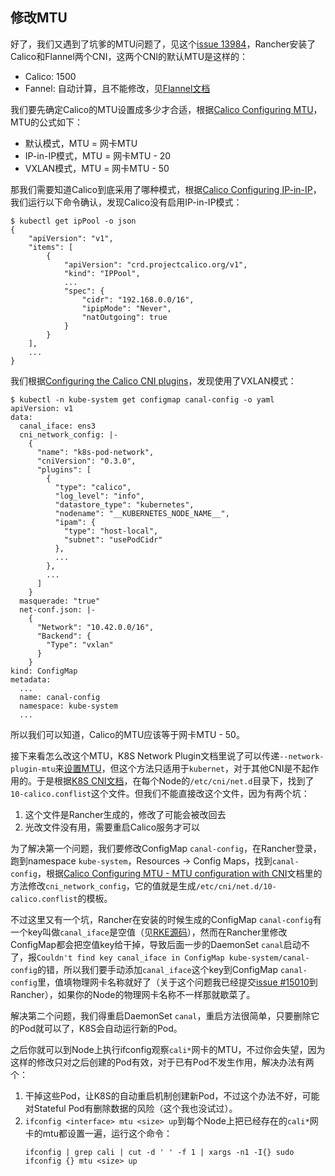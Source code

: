 ## 修改MTU

好了，我们又遇到了坑爹的MTU问题了，见这个[issue 13984][issue-13984]，Rancher安装了Calico和Flannel两个CNI，这两个CNI的默认MTU是这样的：

* Calico: 1500
* Fannel: 自动计算，且不能修改，见[Flannel文档][flannel-mtu]

我们要先确定Calico的MTU设置成多少才合适，根据[Calico Configuring MTU][calico-mtu]，MTU的公式如下：

* 默认模式，MTU = 网卡MTU
* IP-in-IP模式，MTU = 网卡MTU - 20
* VXLAN模式，MTU = 网卡MTU - 50

那我们需要知道Calico到底采用了哪种模式，根据[Calico Configuring IP-in-IP][calico-ip-in-ip]，我们运行以下命令确认，发现Calico没有启用IP-in-IP模式：

```
$ kubectl get ipPool -o json
{
    "apiVersion": "v1",
    "items": [
        {
            "apiVersion": "crd.projectcalico.org/v1",
            "kind": "IPPool",
            ...
            "spec": {
                "cidr": "192.168.0.0/16",
                "ipipMode": "Never",
                "natOutgoing": true
            }
        }
    ],
    ...
}
```

我们根据[Configuring the Calico CNI plugins][calico-cni]，发现使用了VXLAN模式：

```
$ kubectl -n kube-system get configmap canal-config -o yaml
apiVersion: v1
data:
  canal_iface: ens3
  cni_network_config: |-
    {
      "name": "k8s-pod-network",
      "cniVersion": "0.3.0",
      "plugins": [
        {
          "type": "calico",
          "log_level": "info",
          "datastore_type": "kubernetes",
          "nodename": "__KUBERNETES_NODE_NAME__",
          "ipam": {
            "type": "host-local",
            "subnet": "usePodCidr"
          },
          ...
        },
        ...
      ]
    }
  masquerade: "true"
  net-conf.json: |-
    {
      "Network": "10.42.0.0/16",
      "Backend": {
        "Type": "vxlan"
      }
    }
kind: ConfigMap
metadata:
  ...
  name: canal-config
  namespace: kube-system
  ...
```

所以我们可以知道，Calico的MTU应该等于网卡MTU - 50。

接下来看怎么改这个MTU，K8S Network Plugin文档里说了可以传递`--network-plugin-mtu`来[设置MTU][k8s-mtu]，但这个方法只适用于`kubernet`，对于其他CNI是不起作用的。于是根据[K8S CNI文档][k8s-cni]，在每个Node的`/etc/cni/net.d`目录下，找到了`10-calico.conflist`这个文件。但我们不能直接改这个文件，因为有两个坑：

1. 这个文件是Rancher生成的，修改了可能会被改回去
1. 光改文件没有用，需要重启Calico服务才可以

为了解决第一个问题，我们要修改ConfigMap `canal-config`，在Rancher登录，跑到namespace `kube-system`，Resources -> Config Maps，找到`canal-config`，根据[Calico Configuring MTU - MTU configuration with CNI][calico-mtu-cni]文档里的方法修改`cni_network_config`，它的值就是生成`/etc/cni/net.d/10-calico.conflist`的模板。

不过这里又有一个坑，Rancher在安装的时候生成的ConfigMap `canal-config`有一个key叫做`canal_iface`是空值（见[RKE源码][rke-canal-template]），然而在Rancher里修改ConfigMap都会把空值key给干掉，导致后面一步的DaemonSet `canal`启动不了，报`Couldn't find key canal_iface in ConfigMap kube-system/canal-config`的错，所以我们要手动添加`canal_iface`这个key到ConfigMap `canal-config`里，值填物理网卡名称就好了（关于这个问题我已经提交[issue #15010][issue-15010]到Rancher），如果你的Node的物理网卡名称不一样那就歇菜了。

解决第二个问题，我们得重启DaemonSet `canal`，重启方法很简单，只要删除它的Pod就可以了，K8S会自动运行新的Pod。

之后你就可以到Node上执行ifconfig观察`cali*`网卡的MTU，不过你会失望，因为这样的修改只对之后创建的Pod有效，对于已有Pod不发生作用，解决办法有两个：

1. 干掉这些Pod，让K8S的自动重启机制创建新Pod，不过这个办法不好，可能对Stateful Pod有删除数据的风险（这个我也没试过）。
1. `ifconfig <interface> mtu <size> up`到每个Node上把已经存在的`cali*`网卡的mtu都设置一遍，运行这个命令：
   ```
   ifconfig | grep cali | cut -d ' ' -f 1 | xargs -n1 -I{} sudo ifconfig {} mtu <size> up
   ```


[flannel-mtu]: https://github.com/coreos/flannel/blob/master/Documentation/configuration.md#key-command-line-options
[k8s-cni]: https://kubernetes.io/docs/concepts/extend-kubernetes/compute-storage-net/network-plugins/#cni
[k8s-mtu]: https://kubernetes.io/docs/concepts/extend-kubernetes/compute-storage-net/network-plugins/#customizing-the-mtu-with-kubenet
[calico-mtu]: https://docs.projectcalico.org/v2.2/usage/configuration/mtu
[calico-ip-in-ip]: https://docs.projectcalico.org/v2.2/usage/configuration/ip-in-ip
[calico-cni]: https://docs.projectcalico.org/v2.0/reference/cni-plugin/configuration
[calico-mtu-cni]: https://docs.projectcalico.org/v2.2/usage/configuration/mtu#mtu-configuration-with-cni
[rke-canal-template]: https://github.com/rancher/rke/blob/master/templates/canal.go
[issue-15010]: https://github.com/rancher/rancher/issues/15010
[issue-13984]: https://github.com/rancher/rancher/issues/13984
